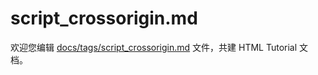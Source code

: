 script_crossorigin.md
===

欢迎您编辑 <a target="__blank" href="https://github.com/jaywcjlove/html-tutorial/blob/main/docs/tags/script_crossorigin.md">docs/tags/script_crossorigin.md</a> 文件，共建 HTML Tutorial 文档。